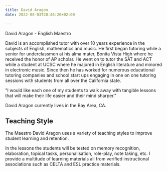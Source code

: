 ```yaml
---
title: David Aragon 
date: 2022-08-03T20:48:20+02:00

---
```


David Aragon - English Maestro

David is an accomplished tutor with over 10 years experience in the subjects of English, mathematics and music. He first began tutoring while a senior for underclassmen at his alma mater, Bonita Vista High where he received the honor of AP scholar. He went on to tutor the SAT and ACT while a student at UCSC where he majored in English literature and minored in electronic music. Since then he has worked for numerous educational tutoring companies and school start ups engaging in one on one tutoring sessions with students from all over the California state.

"I would like each one of my students to walk away with tangible lessons that will make their life easier and their mind sharper."

David Aragon currently lives in the Bay Area, CA.

## Teaching Style

The Maestro David Aragon uses a variety of teaching styles to improve student learning and retention.

In the lessons the students will be tested on memory recognition, elaboration, topical tasks, personalisation,
role-play, note taking, etc. I provide a multitude of learning materials all from verified instructional associations such as CELTA and ESL practice materials.
